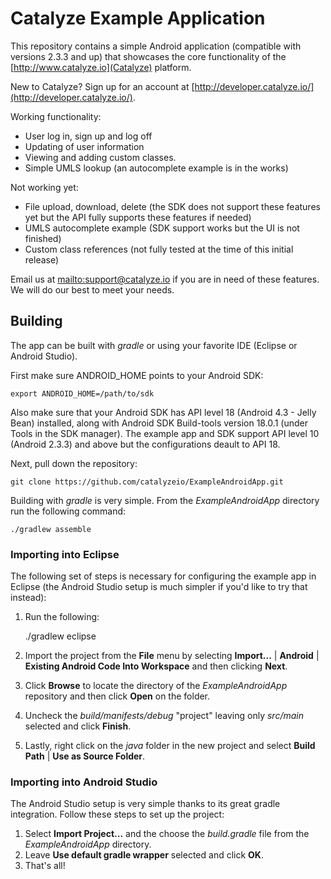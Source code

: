 Catalyze Example Application 
==========

This repository contains a simple Android application (compatible with versions 2.3.3 and up) that showcases the core functionality of the [http://www.catalyze.io](Catalyze) platform. 

New to Catalyze? Sign up for an account at [http://developer.catalyze.io/](http://developer.catalyze.io/).

Working functionality: 
* User log in, sign up and log off 
* Updating of user information
* Viewing and adding custom classes. 
* Simple UMLS lookup (an autocomplete example is in the works)

Not working yet:
* File upload, download, delete (the SDK does not support these features yet but the API fully supports these features if needed)
* UMLS autocomplete example (SDK support works but the UI is not finished)
* Custom class references (not fully tested at the time of this initial release) 

Email us at <mailto:support@catalyze.io> if you are in need of these features. We will do our best to meet your needs. 


Building
--------

The app can be built with *gradle* or using your favorite IDE (Eclipse or Android Studio). 

First make sure ANDROID_HOME points to your Android SDK:

    export ANDROID_HOME=/path/to/sdk

Also make sure that your Android SDK has API level 18 (Android 4.3 - Jelly Bean) installed, along with Android SDK Build-tools version 18.0.1 (under Tools in the SDK manager). The example app and SDK support API level 10 (Android 2.3.3) and above but the configurations deault to API 18. 

Next, pull down the repository:

    git clone https://github.com/catalyzeio/ExampleAndroidApp.git

Building with *gradle* is very simple. From the *ExampleAndroidApp* directory run the following command:

    ./gradlew assemble

### Importing into Eclipse 

The following set of steps is necessary for configuring the example app in Eclipse (the Android Studio setup is much simpler if you'd like to try that instead):

1. Run the following:

    ./gradlew eclipse

2. Import the project from the **File** menu by selecting **Import...** | **Android** | **Existing Android Code Into Workspace** and then clicking **Next**. 
3. Click **Browse** to locate the directory of the *ExampleAndroidApp* repository and then click **Open** on the folder. 
4. Uncheck the *build/manifests/debug* "project" leaving only *src/main* selected and click **Finish**. 
5. Lastly, right click on the *java* folder in the new project and select **Build Path** | **Use as Source Folder**.  

### Importing into Android Studio 

The Android Studio setup is very simple thanks to its great gradle integration. Follow these steps to set up the project:

1. Select **Import Project...** and the choose the *build.gradle* file from the *ExampleAndroidApp* directory. 
2. Leave **Use default gradle wrapper** selected and click **OK**. 
3. That's all!
